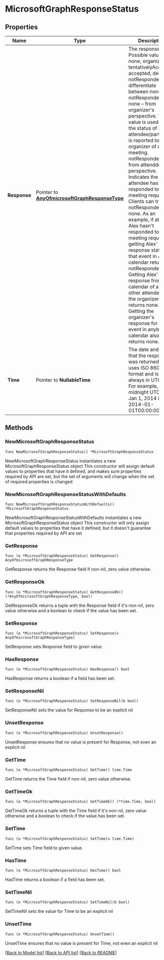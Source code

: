# MicrosoftGraphResponseStatus

## Properties

Name | Type | Description | Notes
------------ | ------------- | ------------- | -------------
**Response** | Pointer to [**AnyOfmicrosoftGraphResponseType**](anyOf&lt;microsoft.graph.responseType&gt;.md) | The response type. Possible values are: none, organizer, tentativelyAccepted, accepted, declined, notResponded.To differentiate between none and notResponded:  none – from organizer&#39;s perspective. This value is used when the status of an attendee/participant is reported to the organizer of a meeting.  notResponded – from attendde&#39;s perspective. Indicates the attendee has not responded to the meeting request.  Clients can treat notResponded &#x3D;&#x3D; none.  As an example, if attendee Alex hasn&#39;t responded to a meeting request, getting Alex&#39; response status for that event in Alex&#39; calendar returns notResponded. Getting Alex&#39; response from the calendar of any other attendee or the organizer&#39;s returns none. Getting the organizer&#39;s response for the event in anybody&#39;s calendar also returns none. | [optional] 
**Time** | Pointer to **NullableTime** | The date and time that the response was returned. It uses ISO 8601 format and is always in UTC time. For example, midnight UTC on Jan 1, 2014 is 2014-01-01T00:00:00Z | [optional] 

## Methods

### NewMicrosoftGraphResponseStatus

`func NewMicrosoftGraphResponseStatus() *MicrosoftGraphResponseStatus`

NewMicrosoftGraphResponseStatus instantiates a new MicrosoftGraphResponseStatus object
This constructor will assign default values to properties that have it defined,
and makes sure properties required by API are set, but the set of arguments
will change when the set of required properties is changed

### NewMicrosoftGraphResponseStatusWithDefaults

`func NewMicrosoftGraphResponseStatusWithDefaults() *MicrosoftGraphResponseStatus`

NewMicrosoftGraphResponseStatusWithDefaults instantiates a new MicrosoftGraphResponseStatus object
This constructor will only assign default values to properties that have it defined,
but it doesn't guarantee that properties required by API are set

### GetResponse

`func (o *MicrosoftGraphResponseStatus) GetResponse() AnyOfmicrosoftGraphResponseType`

GetResponse returns the Response field if non-nil, zero value otherwise.

### GetResponseOk

`func (o *MicrosoftGraphResponseStatus) GetResponseOk() (*AnyOfmicrosoftGraphResponseType, bool)`

GetResponseOk returns a tuple with the Response field if it's non-nil, zero value otherwise
and a boolean to check if the value has been set.

### SetResponse

`func (o *MicrosoftGraphResponseStatus) SetResponse(v AnyOfmicrosoftGraphResponseType)`

SetResponse sets Response field to given value.

### HasResponse

`func (o *MicrosoftGraphResponseStatus) HasResponse() bool`

HasResponse returns a boolean if a field has been set.

### SetResponseNil

`func (o *MicrosoftGraphResponseStatus) SetResponseNil(b bool)`

 SetResponseNil sets the value for Response to be an explicit nil

### UnsetResponse
`func (o *MicrosoftGraphResponseStatus) UnsetResponse()`

UnsetResponse ensures that no value is present for Response, not even an explicit nil
### GetTime

`func (o *MicrosoftGraphResponseStatus) GetTime() time.Time`

GetTime returns the Time field if non-nil, zero value otherwise.

### GetTimeOk

`func (o *MicrosoftGraphResponseStatus) GetTimeOk() (*time.Time, bool)`

GetTimeOk returns a tuple with the Time field if it's non-nil, zero value otherwise
and a boolean to check if the value has been set.

### SetTime

`func (o *MicrosoftGraphResponseStatus) SetTime(v time.Time)`

SetTime sets Time field to given value.

### HasTime

`func (o *MicrosoftGraphResponseStatus) HasTime() bool`

HasTime returns a boolean if a field has been set.

### SetTimeNil

`func (o *MicrosoftGraphResponseStatus) SetTimeNil(b bool)`

 SetTimeNil sets the value for Time to be an explicit nil

### UnsetTime
`func (o *MicrosoftGraphResponseStatus) UnsetTime()`

UnsetTime ensures that no value is present for Time, not even an explicit nil

[[Back to Model list]](../README.md#documentation-for-models) [[Back to API list]](../README.md#documentation-for-api-endpoints) [[Back to README]](../README.md)


